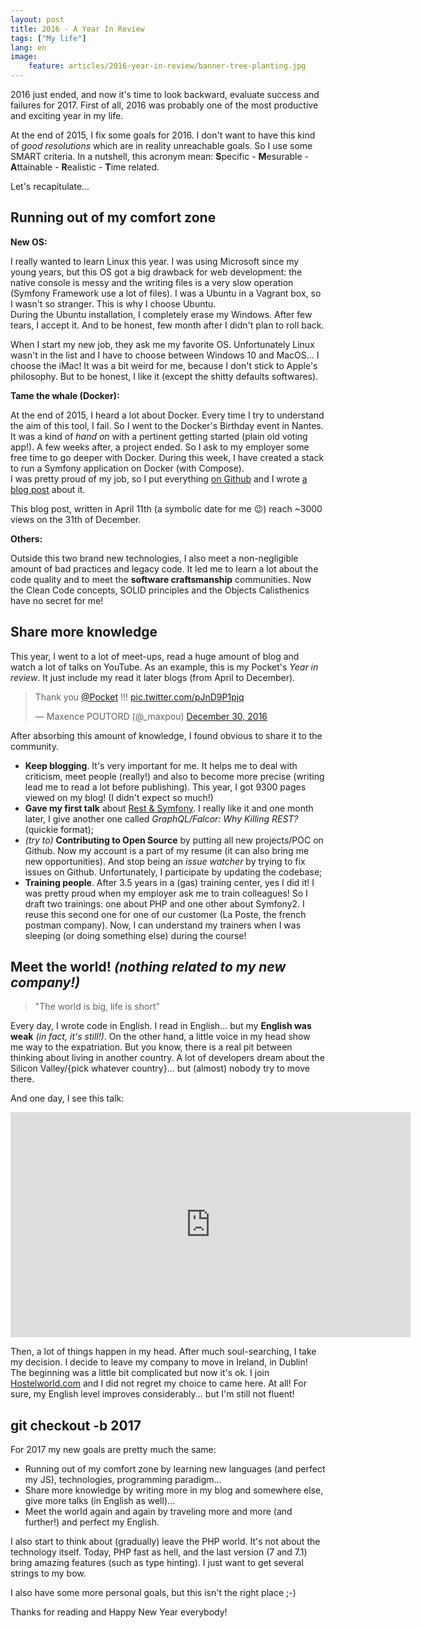 ```yaml
---
layout: post
title: 2016 - A Year In Review
tags: ["My life"]
lang: en
image:
    feature: articles/2016-year-in-review/banner-tree-planting.jpg
---
```


2016 just ended, and now it's time to look backward, evaluate success and failures for 2017. First of all, 2016 was probably one of the most productive and exciting year in my life.

At the end of 2015, I fix some goals for 2016. I don't want to have this kind of *good resolutions* which are in reality unreachable goals. So I use some SMART criteria. In a nutshell, this acronym mean: **S**pecific - **M**esurable - **A**ttainable - **R**ealistic - **T**ime related.

Let's recapitulate...

## Running out of my comfort zone

**New OS:**

I really wanted to learn Linux this year. I was using Microsoft since my young years, but this OS got a big drawback for web development: the native console is messy and the writing files is a very slow operation (Symfony Framework use a lot of files). I was a Ubuntu in a Vagrant box, so I wasn't so stranger. This is why I choose Ubuntu.  
During the Ubuntu installation, I completely erase my Windows. After few tears, I accept it. And to be honest, few month after I didn't plan to roll back.

When I start my new job, they ask me my favorite OS. Unfortunately Linux wasn't in the list and I have to choose between Windows 10 and MacOS... I choose the iMac! It was a bit weird for me, because I don't stick to Apple's philosophy. But to be honest, I like it (except the shitty defaults softwares).

**Tame the whale (Docker):**

At the end of 2015, I heard a lot about Docker. Every time I try to understand the aim of this tool, I fail. So I went to the Docker's Birthday event in Nantes. It was a kind of *hand on* with a pertinent getting started (plain old voting app!). A few weeks after, a project ended. So I ask to my employer some free time to go deeper with Docker. During this week, I have created a stack to run a Symfony application on Docker (with Compose).  
I was pretty proud of my job, so I put everything [on Github](https://github.com/maxpou/docker-symfony) and I wrote [a blog post](http://www.maxpou.fr/docker-pour-symfony/) about it.

This blog post, written in April 11th (a symbolic date for me 😉) reach ~3000 views on the 31th of December.

**Others:**

Outside this two brand new technologies, I also meet a non-negligible amount of bad practices and legacy code. It led me to learn a lot about the code quality and to meet the **software craftsmanship** communities. Now the Clean Code concepts, SOLID principles and the Objects Calisthenics have no secret for me!

## Share more knowledge

This year, I went to a lot of meet-ups, read a huge amount of blog and watch a lot of talks on YouTube. As an example, this is my Pocket's *Year in review*. It just include my read it later blogs (from April to December).

<blockquote class="twitter-tweet" data-lang="en"><p lang="en" dir="ltr">Thank you <a href="https://twitter.com/Pocket">@Pocket</a> !!! <a href="https://t.co/pJnD9P1pjq">pic.twitter.com/pJnD9P1pjq</a></p>&mdash; Maxence POUTORD (@_maxpou) <a href="https://twitter.com/_maxpou/status/814911707587997696">December 30, 2016</a></blockquote>
<script async src="//platform.twitter.com/widgets.js" charset="utf-8"></script>

After absorbing this amount of knowledge, I found obvious to share it to the community.

* **Keep blogging**. It's very important for me. It helps me to deal with criticism, meet people (really!) and also to become more precise (writing lead me to read a lot before publishing). This year, I got 9300 pages viewed on my blog! (I didn't expect so much!)
* **Gave my first talk** about [Rest & Symfony](https://www.youtube.com/watch?v=F0BRnczxTWQ&feature=youtu.be&t=2220). I really like it and one month later, I give another one called *GraphQL/Falcor: Why Killing REST?* (quickie format);
* *(try to)* **Contributing to Open Source** by putting all new projects/POC on Github. Now my account is a part of my resume (it can also bring me new opportunities). And stop being an *issue watcher* by trying to fix issues on Github. Unfortunately, I participate by updating the codebase;
* **Training people**. After 3.5 years in a (gas) training center, yes I did it! I was pretty proud when my employer ask me to train colleagues! So I draft two trainings: one about PHP and one other about Symfony2. I reuse this second one for one of our customer (La Poste, the french postman company). Now, I can understand my trainers when I was sleeping (or doing something else) during the course!


## Meet the world! *(nothing related to my new company!)*

> "The world is big, life is short"

Every day, I wrote code in English. I read in English... but my **English was weak** *(in fact, it's still!)*. On the other hand, a little voice in my head show me way to the expatriation. But you know, there is a real pit between thinking about living in another country. A lot of developers dream about the Silicon Valley/{pick whatever country}... but (almost) nobody try to move there.

And one day, I see this talk:

<iframe src="https://embed.ted.com/talks/larry_smith_why_you_will_fail_to_have_a_great_career" width="640" height="360" frameborder="0" scrolling="no" webkitAllowFullScreen mozallowfullscreen allowFullScreen></iframe>

Then, a lot of things happen in my head. After much soul-searching, I take my decision. I decide to leave my company to move in Ireland, in Dublin! The beginning was a little bit complicated but now it's ok. I join [Hostelworld.com](http://www.hostelworld.com/) and I did not regret my choice to came here. At all! For sure, my English level improves considerably... but I'm still not fluent!


## git checkout -b 2017

For 2017 my new goals are pretty much the same:

* Running out of my comfort zone by learning new languages (and perfect my JS), technologies, programming paradigm...
* Share more knowledge by writing more in my blog and somewhere else, give more talks (in English as well)...
* Meet the world again and again by traveling more and more (and further!) and perfect my English.

I also start to think about (gradually) leave the PHP world. It's not about the technology itself. Today, PHP fast as hell, and the last version (7 and 7.1) bring amazing features (such as type hinting). I just want to get several strings to my bow.

I also have some more personal goals, but this isn't the right place ;-)  

Thanks for reading and Happy New Year everybody!
